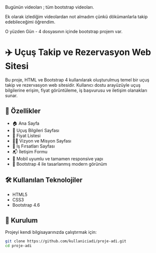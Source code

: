 Bugünün videoları ; tüm bootstrap videoları.

Ek olarak izlediğim videolardan not almadım çünkü dökümanlarla takip edebileceğimi öğrendim.

O yüzden Gün - 4 dosyasının içinde bootstrap projem var.


# ✈️ Uçuş Takip ve Rezervasyon Web Sitesi

Bu proje, HTML ve Bootstrap 4 kullanılarak oluşturulmuş temel bir uçuş takip ve rezervasyon web sitesidir. Kullanıcı dostu arayüzüyle uçuş bilgilerine erişim, fiyat görüntüleme, iş başvurusu ve iletişim olanakları sunar.

## 🚀 Özellikler

- 🏠 Ana Sayfa  
- 🛫 Uçuş Bilgileri Sayfası  
- 💸 Fiyat Listesi  
- 👨‍💼 Vizyon ve Misyon Sayfası  
- 💼 İş Fırsatları Sayfası  
- 📬 İletişim Formu  
- 📱 Mobil uyumlu ve tamamen responsive yapı  
- 🎨 Bootstrap 4 ile tasarlanmış modern görünüm  

## 🛠️ Kullanılan Teknolojiler

- HTML5  
- CSS3  
- Bootstrap 4.6  

## 📁 Kurulum

Projeyi kendi bilgisayarınızda çalıştırmak için:

```bash
git clone https://github.com/kullaniciadi/proje-adi.git
cd proje-adi

